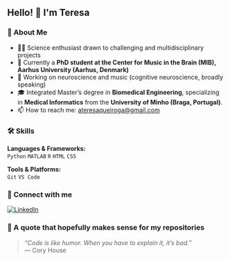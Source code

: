 ## Hello! 👋 I'm Teresa

### 🔭 About Me
- 👩‍💻 Science enthusiast drawn to challenging and multidisciplinary projects
- 🏢 Currently a **PhD student at the Center for Music in the Brain (MIB), Aarhus University (Aarhus, Denmark)**
- 🧠 Working on neuroscience and music (cognitive neuroscience, broadly speaking)
- 🎓 Integrated Master’s degree in **Biomedical Engineering**, specializing in **Medical Informatics** from the **University of Minho (Braga, Portugal)**.
- 📫 How to reach me: ateresaqueiroga@gmail.com

### 🛠 Skills
**Languages & Frameworks:**  
`Python` `MATLAB` `R` `HTML` `CSS`

**Tools & Platforms:**  
`Git` `VS Code`  

### 🔗 Connect with me
[![LinkedIn](https://img.shields.io/badge/LinkedIn-Profile-blue?style=flat&logo=linkedin)](https://linkedin.com/in/ateresaqueiroga)  

### 💬 A quote that hopefully makes sense for my repositories
> *“Code is like humor. When you have to explain it, it’s bad.”*  
> — Cory House
